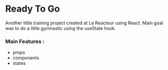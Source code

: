 # Ready To Go

Another little training project created at Le Reacteur using React.
Main goal was to do a little gymnastic using the useState hook.

### Main Features :

- props
- components
- states
